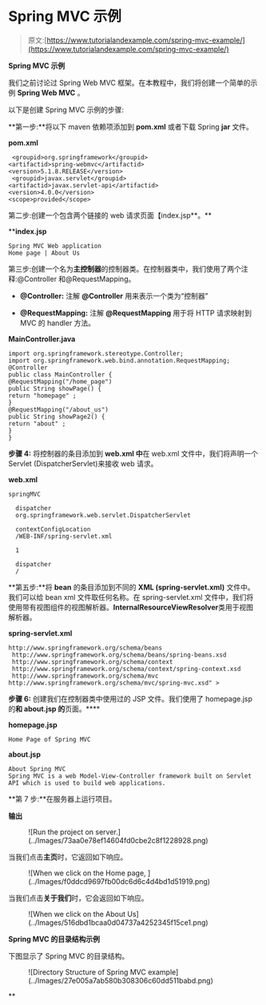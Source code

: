 # Spring MVC 示例

> 原文:[https://www.tutorialandexample.com/spring-mvc-example/](https://www.tutorialandexample.com/spring-mvc-example/)

**Spring MVC 示例**

我们之前讨论过 Spring Web MVC 框架。在本教程中，我们将创建一个简单的示例 **Spring Web MVC** 。

以下是创建 Spring MVC 示例的步骤:

**第一步:**将以下 maven 依赖项添加到 **pom.xml** 或者下载 Spring **jar** 文件。

**pom.xml**

```
 <groupid>org.springframework</groupid>
<artifactid>spring-webmvc</artifactid>
<version>5.1.8.RELEASE</version> 
 <groupid>javax.servlet</groupid>
<artifactid>javax.servlet-api</artifactid>
<version>4.0.0</version>
<scope>provided</scope> 
```

第二步:创建一个包含两个链接的 web 请求页面【index.jsp**。**

 ****index.jsp**

```
Spring MVC Web application
Home page | About Us
```

第三步:创建一个名为**主控制器**的控制器类。在控制器类中，我们使用了两个注释:@Controller 和@RequestMapping。

*   **@Controller:** 注解 **@Controller** 用来表示一个类为“控制器”

*   **@RequestMapping:** 注解 **@RequestMapping** 用于将 HTTP 请求映射到 MVC 的 handler 方法。

**MainController.java**

```
import org.springframework.stereotype.Controller;
import org.springframework.web.bind.annotation.RequestMapping;
@Controller
public class MainController {
@RequestMapping("/home_page")
public String showPage() {
return "homepage" ;
}
@RequestMapping("/about_us")
public String showPage2() {
return "about" ;
}
} 
```

**步骤 4:** 将控制器的条目添加到 **web.xml 中**在 web.xml 文件中，我们将声明一个 Servlet (DispatcherServlet)来接收 web 请求。

**web.xml**

```
springMVC 

  dispatcher
  org.springframework.web.servlet.DispatcherServlet

  contextConfigLocation
  /WEB-INF/spring-servlet.xml

  1

  dispatcher
  /
```

**第五步:**将 **bean** 的条目添加到不同的 **XML (spring-servlet.xml)** 文件中。我们可以给 bean xml 文件取任何名称。在 spring-servlet.xml 文件中，我们将使用带有视图组件的视图解析器。**InternalResourceViewResolver**类用于视图解析器。

**spring-servlet.xml**

```
http://www.springframework.org/schema/beans
 http://www.springframework.org/schema/beans/spring-beans.xsd
 http://www.springframework.org/schema/context
 http://www.springframework.org/schema/context/spring-context.xsd
 http://www.springframework.org/schema/mvc
http://www.springframework.org/schema/mvc/spring-mvc.xsd" >
```

**步骤 6:** 创建我们在控制器类中使用过的 JSP 文件。我们使用了 homepage.jsp 的**和 about.jsp 的**页面。****

**homepage.jsp**

```
Home Page of Spring MVC
```

**about.jsp**

```
About Spring MVC
Spring MVC is a web Model-View-Controller framework built on Servlet API which is used to build web applications.
```

**第 7 步:**在服务器上运行项目。

**输出**

<figure class="aligncenter">![Run the project on server.](../Images/73aa0e78ef14604fd0cbe2c8f1228928.png)</figure>

当我们点击**主页**时，它返回如下响应。

<figure class="aligncenter">![When we click on the Home page, ](../Images/f0ddcd9697fb00dc6d6c4d4bd1d51919.png)</figure>

当我们点击**关于我们**时，它会返回如下响应。

<figure class="wp-block-image">![When we click on the About Us](../Images/516dbd1bcaa0d04737a4252345f15ce1.png)</figure>

**Spring MVC 的目录结构示例**

下图显示了 Spring MVC 的目录结构。

<figure class="aligncenter">![Directory Structure of Spring MVC example](../Images/27e005a7ab580b308306c60dd511babd.png)</figure>**